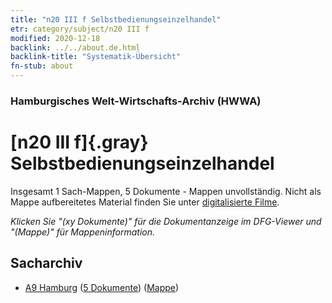 ```yaml
---
title: "n20 III f Selbstbedienungseinzelhandel"
etr: category/subject/n20 III f
modified: 2020-12-18
backlink: ../../about.de.html
backlink-title: "Systematik-Übersicht"
fn-stub: about
---
```


### Hamburgisches Welt-Wirtschafts-Archiv (HWWA)
# [n20 III f]{.gray}&#8201; Selbstbedienungseinzelhandel&#160; 




Insgesamt 1 Sach-Mappen, 5 Dokumente - Mappen unvollständig.
Nicht als Mappe aufbereitetes Material finden Sie unter [digitalisierte Filme](/film/h1_sh).

_Klicken Sie "(xy Dokumente)" für die Dokumentanzeige im DFG-Viewer und "(Mappe)" für Mappeninformation._

## Sacharchiv



- [A9 Hamburg](../../../geo/about.de.html#A9) (<a href="https://dfg-viewer.de/show/?tx_dlf[id]=https://pm20.zbw.eu/mets/sh/1409xx/140905/1821xx/182110/public.mets.de.xml" target="_blank">5 Dokumente</a>) ([Mappe](http://purl.org/pressemappe20/folder/sh/140905,182110))


